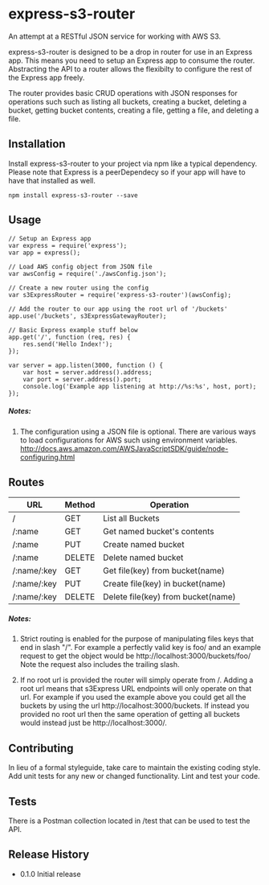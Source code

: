 express-s3-router
=========

An attempt at a RESTful JSON service for working with AWS S3.  

express-s3-router is designed to be a drop in router for use in an Express app.  This means you need to setup an Express app to consume the router.  Abstracting the API to a router allows the flexibilty to configure the rest of the Express app freely.

The router provides basic CRUD operations with JSON responses for operations such such as listing all buckets, creating a bucket, deleting a bucket, getting bucket contents, creating a file, getting a file, and deleting a file.

## Installation

Install express-s3-router to your project via npm like a typical dependency.  Please note that Express is a peerDependecy so if your app will have to have that installed as well.

    npm install express-s3-router --save

## Usage

    // Setup an Express app
    var express = require('express');
    var app = express();

    // Load AWS config object from JSON file 
    var awsConfig = require('./awsConfig.json');
    
    // Create a new router using the config 
    var s3ExpressRouter = require('express-s3-router')(awsConfig);
    
    // Add the router to our app using the root url of '/buckets'
    app.use('/buckets', s3ExpressGatewayRouter);

    // Basic Express example stuff below
    app.get('/', function (req, res) {
        res.send('Hello Index!');
    });
    
    var server = app.listen(3000, function () {
        var host = server.address().address;
        var port = server.address().port;
        console.log('Example app listening at http://%s:%s', host, port);
    });
    
    
##### Notes:

1) The configuration using a JSON file is optional. There are various ways to load configurations for AWS such using environment variables. http://docs.aws.amazon.com/AWSJavaScriptSDK/guide/node-configuring.html

    
## Routes

| URL         | Method       | Operation                          |
|-------------|--------------|------------------------------------|
| /           | GET          | List all Buckets                   |
| /:name      | GET          | Get named bucket's contents        |
| /:name      | PUT          | Create named bucket                |
| /:name      | DELETE       | Delete named bucket                |
| /:name/:key | GET          | Get file(key) from bucket(name)    |
| /:name/:key | PUT          | Create file(key) in bucket(name)   |
| /:name/:key | DELETE       | Delete file(key) from bucket(name) |


##### Notes:

1) Strict routing is enabled for the purpose of manipulating files keys that end in slash "/".  For example a perfectly valid key is foo/ and an example request to get the object would be http://localhost:3000/buckets/foo/ Note the request also includes the trailing slash.

2) If no root url is provided the router will simply operate from /. Adding a root url means that s3Express URL endpoints will only operate on that url.  For example if you used the example above you could get all the buckets by using the url http://localhost:3000/buckets.  If instead you provided no root url then the same operation of getting all buckets would instead just be http://localhost:3000/.
    

## Contributing

In lieu of a formal styleguide, take care to maintain the existing coding style.
Add unit tests for any new or changed functionality. Lint and test your code.


## Tests
There is a Postman collection located in /test that can be used to test the API.


## Release History

* 0.1.0 Initial release
